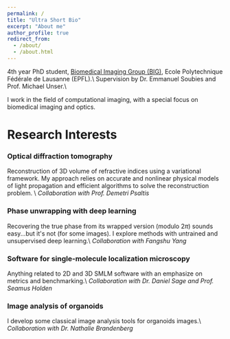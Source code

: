 ```yaml
---
permalink: /
title: "Ultra Short Bio"
excerpt: "About me"
author_profile: true
redirect_from: 
  - /about/
  - /about.html
---
```




4th year PhD student, [Biomedical Imaging Group (BIG)](http://bigwww.epfl.ch), Ecole Polytechnique Fédérale de Lausanne (EPFL).\\
Supervision by Dr. Emmanuel Soubies and Prof. Michael Unser.\\

I work in the field of computational imaging, with a special focus on biomedical imaging and optics.


# Research Interests

### Optical diffraction tomography
Reconstruction of 3D volume of refractive indices using a variational framework.
My approach relies on accurate and nonlinear physical models of light propagation and efficient algorithms to solve the reconstruction problem.
\\
*Collaboration with Prof. Demetri Psaltis*

### Phase unwrapping with deep learning
Recovering the true phase from its wrapped version (modulo 2$\pi$) sounds easy...but it's not (for some images). I explore methods with untrained and unsupervised deep learning.\\
*Collaboration with Fangshu Yang*

### Software for single-molecule localization microscopy
Anything related to 2D and 3D SMLM software with an emphasize on metrics and benchmarking.\\
*Collaboration with Dr. Daniel Sage and Prof. Seamus Holden*

### Image analysis of organoids
I develop some classical image analysis tools for organoids images.\\
*Collaboration with Dr. Nathalie Brandenberg*

<!--

Yep
======


Yup Yup
======

1. Useless list
1. yep


Another Yup
------
Yep
-->

